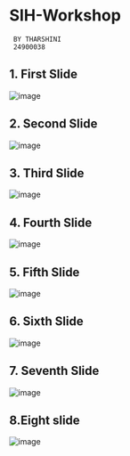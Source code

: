 # SIH-Workshop
     BY THARSHINI
     24900038
## 1. First Slide
![image](https://github.com/user-attachments/assets/e960ce4d-ea7a-4125-99c4-5eb2c44a10d1)

## 2. Second Slide
![image](https://github.com/user-attachments/assets/8b115a2a-8e1b-4b12-851e-91e42e8b2ebf)

## 3. Third Slide
![image](https://github.com/user-attachments/assets/c96dbaee-56ed-48bd-ae2f-7cc794f5d5a7)

## 4. Fourth Slide
 ![image](https://github.com/user-attachments/assets/7719d116-76c1-4c6d-a95c-8ac75a7950bc)

## 5. Fifth Slide
   ![image](https://github.com/user-attachments/assets/cea0053b-6eed-44d0-a2b2-e930ab8817e4)

## 6. Sixth Slide
  ![image](https://github.com/user-attachments/assets/89fe74b1-f8e4-44f8-a8ac-3d91ac36124f)

## 7. Seventh Slide
![image](https://github.com/user-attachments/assets/651fd757-f480-4d29-96a7-1ce301eb215c)

## 8.Eight slide
![image](https://github.com/user-attachments/assets/e45fcf20-5ca0-4ab7-ad85-a68747b8f446)
